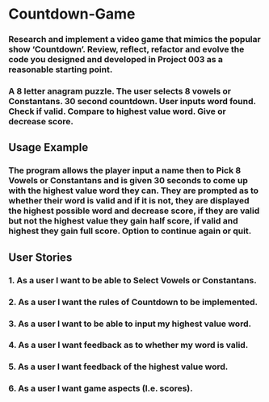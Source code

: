 # Countdown-Game
### Research and implement a video game that mimics the popular show ‘Countdown’. Review, reflect, refactor and evolve the code you designed and developed in Project 003 as a reasonable starting point. 
### A 8 letter anagram puzzle. The user selects 8 vowels or Constantans. 30 second countdown. User inputs word found. Check if valid. Compare to highest value word. Give or decrease score.

## Usage Example
### The program allows the player input a name then to Pick 8 Vowels or Constantans and is given 30 seconds to come up with the highest value word they can. They are prompted as to whether their word is valid and if it is not, they are displayed the highest possible word and decrease score, if they are valid but not the highest value they gain half score, if valid and highest they gain full score. Option to continue again or quit. 

## User Stories 
### 1.	As a user I want to be able to Select Vowels or Constantans.
### 2.	As a user I want the rules of Countdown to be implemented. 
### 3.	As a user I want to be able to input my highest value word.
### 4.	As a user I want feedback as to whether my word is valid.
### 5.	As a user I want feedback of the highest value word.
### 6.	As a user I want game aspects (I.e. scores). 

